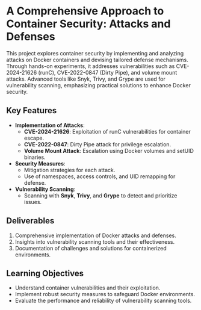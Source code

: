 # A Comprehensive Approach to Container Security: Attacks and Defenses

This project explores container security by implementing and analyzing attacks on Docker containers and devising tailored defense mechanisms. Through hands-on experiments, it addresses vulnerabilities such as CVE-2024-21626 (runC), CVE-2022-0847 (Dirty Pipe), and volume mount attacks. Advanced tools like Snyk, Trivy, and Grype are used for vulnerability scanning, emphasizing practical solutions to enhance Docker security.

## Key Features
- **Implementation of Attacks**:
  - **CVE-2024-21626**: Exploitation of runC vulnerabilities for container escape.
  - **CVE-2022-0847**: Dirty Pipe attack for privilege escalation.
  - **Volume Mount Attack**: Escalation using Docker volumes and setUID binaries.
- **Security Measures**:
  - Mitigation strategies for each attack.
  - Use of namespaces, access controls, and UID remapping for defense.
- **Vulnerability Scanning**:
  - Scanning with **Snyk**, **Trivy**, and **Grype** to detect and prioritize issues.

## Deliverables
1. Comprehensive implementation of Docker attacks and defenses.
2. Insights into vulnerability scanning tools and their effectiveness.
3. Documentation of challenges and solutions for containerized environments.

## Learning Objectives
- Understand container vulnerabilities and their exploitation.
- Implement robust security measures to safeguard Docker environments.
- Evaluate the performance and reliability of vulnerability scanning tools.
